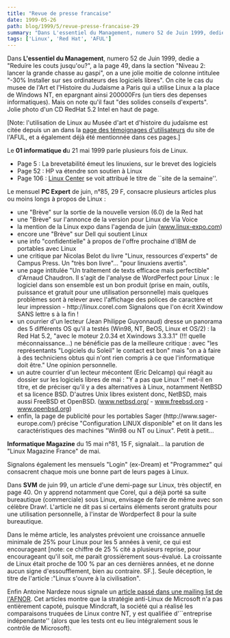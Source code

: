 ```yaml
---
title: "Revue de presse francaise"
date: 1999-05-26
path: blog/1999/5/revue-presse-francaise-29
summary: "Dans L'essentiel du Management, numero 52 de Juin 1999, dedie a \"Reduire les couts jusqu'ou?\", a la page 49, dans la section \"Niveau 2: lancer la grande chasse au gaspi\", on a une jolie moitie de colonne intitulee \"-30% Installer sur ses ordinateurs des logiciels libres\"."
tags: ['Linux', 'Red Hat', 'AFUL']
---
```


<P>Dans <B>L'essentiel du Management</B>, numero 52
de Juin 1999, dedie a "Reduire les couts jusqu'ou?", a la page 49, dans la
section "Niveau 2: lancer la grande chasse au gaspi", on a une jolie
moitie de colonne intitulee "-30% Installer sur ses ordinateurs des logiciels
libres". On cite le cas du musee de l'Art et l'Histoire du Judaisme a Paris
qui a utilise Linux a la place de Windows NT, en epargnant ainsi 200000Frs (un
tiers des depenses informatiques).  Mais on note qu'il faut "des solides
conseils d'experts". Jolie photo d'un CD RedHat 5.2 Intel en haut de page.</P>

<P>[Note: l'utilisation de Linux au Musée d'art et d'histoire du judaïsme
est citée depuis un an dans la <A HREF="http://www.aful.org/xp/pros.html">page
des témoignages d'utilisateurs</A> du site de l'AFUL, et a également
déjà été mentionnée dans ces pages.]</P>

<P>Le <B>01 informatique d</B>u 21 mai 1999 parle plusieurs fois de Linux.</P>

<UL>

<LI>Page 5 : La brevetabilité émeut les linuxiens, sur le brevet des
logiciels
<LI>Page 52 : HP va étendre son soutien à Linux
<LI>Page 106 : <A HREF="http://www.linux-center.org/fr/">Linux Center</A>
se voit attribué le titre de ``site de la semaine''.
</UL>

<P>Le mensuel <B>PC Expert</B> de juin, n°85, 29 F, consacre plusieurs
articles plus ou moins longs à propos de Linux :</P>

<UL>

<LI>une "Brève" sur la sortie de la nouvelle version (6.0) de la Red hat
<LI>une "Brève" sur l'annonce de la version pour Linux de Via Voice
<LI>la mention de la Linux expo dans l'agenda de juin
(<A HREF="http://www.linux-expo.com/">www.linux-expo.com</A>)
<LI>encore une "Brève" sur Dell qui soutient Linux
<LI>une info "confidentielle" à propos de l'offre prochaine d'IBM de
portables avec Linux
<LI>une critique par Nicolas Belot du livre "Linux, ressources d'experts"
de Campus Press. Un "très bon livre"... "pour linuxiens avertis".
<LI>une page intitulée "Un traitement de texts efficace mais perfectible"
d'Arnaud Chaudron. Il s'agit de l'analyse de WordPerfect pour Linux : le
logiciel dans son ensemble est un bon produit (prise en main, outils,
puissance et gratuit pour une utilisation personnelle) mais quelques
problèmes sont à relever avec l'affichage des polices de caractère et
leur impression - http://linux.corel.com
Signalons que l'on écrit Xwindow SANS lettre s à la fin !
<LI>un courrier d'un lecteur (Jean Philippe Guyonnaud) dresse un panorama
des 5 différents OS qu'il a testés (Win98, NT, BeOS, Linux et OS/2) : la
Red Hat 5.2, "avec le moteur 2.0.34 et Xwindows 3.3.3.1" (!!! quelle
méconnaissance...) ne bénéficie pas de la meilleure critique : avec "les
représentants "Logiciels du Soleil" le contact est bon" mais "on a à
faire à des  techniciens obtus qui n'ont rien compris à ce que
l'informatique doit être." Une opinion personnelle.
<LI>un autre courrier d'un lecteur mécontent (Eric Delcamp) qui réagit au
dossier sur les logiciels libres de mai : "Y a pas que Linux !" met-il
en titre, et de préciser qu'il y a des alternatives à Linux, notamment
NetBSD et sa licence BSD. D'autres Unix libres existent donc, NetBSD,
mais aussi FreeBSD et OpenBSD.
(<A HREF="http://www.netbsd.org/">www.netbsd.org/</A>
- <A HREF="http://www.freebsd.org/">www.freebsd.org</A>
- <A HREF="http://www.openbsd.org/">www.openbsd.org</A>)
<LI>enfin, la page de publicité pour les portables Sager
(http://www.sager-europe.com/) précise "Configuration LINUX disponible"
et on lit dans les caractéristiques des machines "Win98 ou NT ou Linux".
Petit à petit...
</UL>

<P><B>Informatique Magazine</B> du 15 mai n°81, 15 F, signalait... la parution
de "Linux Magazine France" de mai.</P>

<P>Signalons également les mensuels "Login" (ex-Dream) et "Programmez" qui
consacrent chaque mois une bonne part de leurs pages à Linux.</P>

<P>
Dans <B>SVM</B> de juin 99, un article d'une demi-page sur Linux, très objectif,
en page 40.  On y apprend notamment que Corel, qui a déjà porté sa suite
bureautique (commerciale) sous Linux, envisage de faire de même avec son
célèbre Draw!. L'article ne dit pas si certains éléments seront gratuits
pour une utilisation personnelle, à l'instar de Wordperfect 8 pour la
suite bureautique.
</P>

<P>
Dans le même article, les analystes prévoient une croissance annuelle
minimale de 25% pour Linux pour les 5 années à venir, ce qui est
encourageant [note: ce chiffre de 25 % cité a plusieurs reprise,
pour encourageant qu'il soit, me parait grossièrement sous-évalué. La
croissante de Linux était proche de 100 % par an ces dernières années,
et ne donne aucun signe d'essoufflement, bien au contraire. SF.].
Seule déception, le titre de l'article :"Linux s'ouvre à la civilisation".
</P>

<P>
Enfin Antoine Nardeze nous signale un <A HREF="http://www.linux-center.org/articles/9905/afnor.txt">article passé
dans une mailing list de l'AFNOR</A>. Cet articles montre que la stratégie
anti-Linux de Microsoft n'a pas entièrement capoté, puisque Mindcraft,
la société qui a réalisé les comparaisons truquées de Linux contre NT,
y est qualifiée d'``entreprise indépendante'' (alors que les tests ont
eu lieu intégralement sous le contrôle de Microsoft).
</P>


